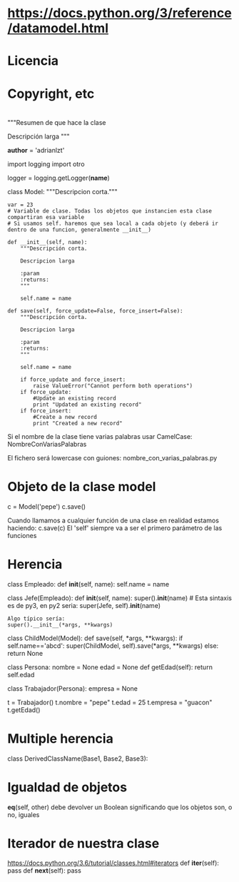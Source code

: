 # https://docs.python.org/3/reference/datamodel.html
#
# Licencia
#
# Copyright, etc
#

"""Resumen de que hace la clase

Descripción larga
"""

__author__ = 'adrianlzt'

import logging
import otro

logger = logging.getLogger(__name__)

class Model:
    """Descripcion corta."""

    var = 23
    # Variable de clase. Todas los objetos que instancien esta clase compartiran esa variable
    # Si usamos self. haremos que sea local a cada objeto (y deberá ir dentro de una funcion, generalmente __init__)

    def __init__(self, name):
        """Descripción corta.
  
        Descripcion larga
  
        :param
        :returns:
        """
  
        self.name = name

    def save(self, force_update=False, force_insert=False):
        """Descripción corta.
  
        Descripcion larga
  
        :param
        :returns:
        """
  
        self.name = name

        if force_update and force_insert:
            raise ValueError("Cannot perform both operations")
        if force_update:
            #Update an existing record
            print "Updated an existing record"
        if force_insert:
            #Create a new record
            print "Created a new record"


Si el nombre de la clase tiene varias palabras usar CamelCase:
NombreConVariasPalabras

El fichero será lowercase con guiones:
nombre_con_varias_palabras.py


# Objeto de la clase model
c = Model('pepe')
c.save()

Cuando llamamos a cualquier función de una clase en realidad estamos haciendo:
c.save(c)
El 'self' siempre va a ser el primero parámetro de las funciones


# Herencia
class Empleado:
  def __init__(self, name):
    self.name = name

class Jefe(Empleado):
  def __init__(self, name):
    super().__init__(name)
    # Esta sintaxis es de py3, en py2 seria: super(Jefe, self).__init__(name)

    Algo típico sería:
    super().__init__(*args, **kwargs)


class ChildModel(Model):
  def save(self, *args, **kwargs):
    if self.name=='abcd':
      super(ChildModel, self).save(*args, **kwargs)
    else:
      return None



class Persona:
  nombre = None
  edad = None
  def getEdad(self):
      return self.edad

class Trabajador(Persona):
  empresa = None

t = Trabajador()
t.nombre = "pepe"
t.edad = 25
t.empresa = "guacon"
t.getEdad()


# Multiple herencia
class DerivedClassName(Base1, Base2, Base3):



# Igualdad de objetos
__eq__(self, other)
debe devolver un Boolean significando que los objetos son, o no, iguales


# Iterador de nuestra clase
https://docs.python.org/3.6/tutorial/classes.html#iterators
def __iter__(self):
  pass
def __next__(self):
  pass
